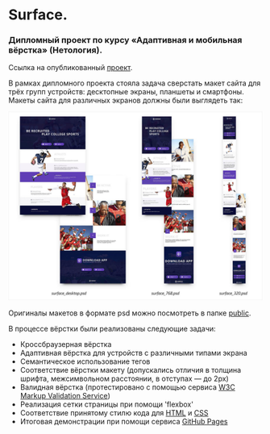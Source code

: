 # Surface.
### Дипломный проект по курсу «Адаптивная и мобильная вёрстка» (Нетология).

Ссылка на опубликованный [проект](https://queenarizona.github.io/Surface/).

В рамках дипломного проекта стояла задача сверстать макет сайта для трёх групп устройств: десктопные экраны, планшеты и смартфоны. Макеты сайта для различных экранов должны были выглядеть так:

![Layout](./public/layouts.jpg)

Оригиналы макетов в формате psd можно посмотреть в папке [public](https://github.com/QueenArizona/Surface/tree/master/public).

В процессе вёрстки были реализованы следующие задачи:
* Кроссбраузерная вёрстка
* Адаптивная вёрстка для устройств с различными типами экрана
* Семантическое использование тегов
* Соответствие вёрстки макету (допускались отличия в толщина шрифта, межсимвольном расстоянии, в отступах — до 2px)
* Валидная вёрстка (протестировано с помощью сервиса [W3C Markup Validation Service](https://validator.w3.org))
* Реализация сетки страницы при помощи 'flexbox'
* Соответствие принятому стилю кода для [HTML](https://github.com/netology-code/codestyle/tree/master/html) и [CSS](https://github.com/netology-code/codestyle/tree/master/css)
* Итоговая демонстрации при помощи сервиса [GitHub Pages](https://pages.github.com/)

